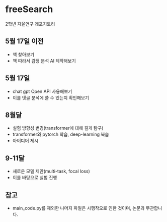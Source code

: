 # freeSearch
2학년 자율연구 레포지토리

## 5월 17일 이전
- 책 찾아보기
- 책 따라서 감정 분석 AI 제작해보기

## 5월 17일
- chat gpt Open API 사용해보기
- 이를 댓글 분석에 쓸 수 있는지 확인해보기

## 8월달
- 실험 방향성 변경(transformer에 대해 깊게 탐구)
- transformer와 pytorch 학습, deep-learning 복습
- 아이디어 제시

## 9-11달
- 새로운 모델 제안(multi-task, focal loss)
- 이를 바탕으로 실험 진행

## 참고
- main_code.py를 제외한 나머지 파일은 시행착오로 인한 것이며, 논문과 무관합니다.
